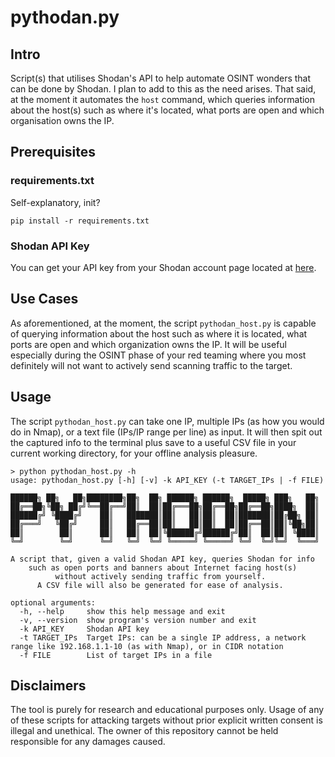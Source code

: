 # pythodan.py

## Intro
Script(s) that utilises Shodan's API to help automate OSINT wonders that can be done by Shodan. I plan to add to this as the need arises. That said, at the moment it automates the ```host``` command, which queries information about the host(s) such as where it's located, what ports are open and which organisation owns the IP.

## Prerequisites
### requirements.txt
Self-explanatory, init?
```
pip install -r requirements.txt
```

### Shodan API Key
You can get your API key from your Shodan account page located at [here](https://account.shodan.io/).

## Use Cases
As aforementioned, at the moment, the script ```pythodan_host.py``` is capable of querying information about the host such as where it is located, what ports are open and which organization owns the IP. It will be useful especially during the OSINT phase of your red teaming where you most definitely will not want to actively send scanning traffic to the target.

## Usage
The script ```pythodan_host.py``` can take one IP, multiple IPs (as how you would do in Nmap), or a text file (IPs/IP range per line) as input. It will then spit out the captured info to the terminal plus save to a useful CSV file in your current working directory, for your offline analysis pleasure.
```
> python pythodan_host.py -h
usage: pythodan_host.py [-h] [-v] -k API_KEY (-t TARGET_IPs | -f FILE)

██████╗ ██╗   ██╗████████╗██╗  ██╗ ██████╗ ██████╗  █████╗ ███╗   ██╗
██╔══██╗╚██╗ ██╔╝╚══██╔══╝██║  ██║██╔═══██╗██╔══██╗██╔══██╗████╗  ██║
██████╔╝ ╚████╔╝    ██║   ███████║██║   ██║██║  ██║███████║██╔██╗ ██║
██╔═══╝   ╚██╔╝     ██║   ██╔══██║██║   ██║██║  ██║██╔══██║██║╚██╗██║
██║        ██║      ██║   ██║  ██║╚██████╔╝██████╔╝██║  ██║██║ ╚████║
╚═╝        ╚═╝      ╚═╝   ╚═╝  ╚═╝ ╚═════╝ ╚═════╝ ╚═╝  ╚═╝╚═╝  ╚═══╝

A script that, given a valid Shodan API key, queries Shodan for info
    such as open ports and banners about Internet facing host(s)
          without actively sending traffic from yourself.
      A CSV file will also be generated for ease of analysis.

optional arguments:
  -h, --help     show this help message and exit
  -v, --version  show program's version number and exit
  -k API_KEY     Shodan API key
  -t TARGET_IPs  Target IPs: can be a single IP address, a network range like 192.168.1.1-10 (as with Nmap), or in CIDR notation
  -f FILE        List of target IPs in a file
  ```

## Disclaimers
The tool is purely for research and educational purposes only. Usage of any of these scripts for attacking targets without prior explicit written consent is illegal and unethical. The owner of this repository cannot be held responsible for any damages caused.
